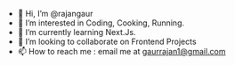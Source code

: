 - 👋 Hi, I’m @rajangaur
- 👀 I’m interested in Coding, Cooking, Running.
- 🌱 I’m currently learning Next.Js.
- 💞️ I’m looking to collaborate on Frontend Projects
- 📫 How to reach me : email me at gaurrajan1@gmail.com

<!---
rajangaur/rajangaur is a ✨ special ✨ repository because its `README.md` (this file) appears on your GitHub profile.
You can click the Preview link to take a look at your changes.
--->
